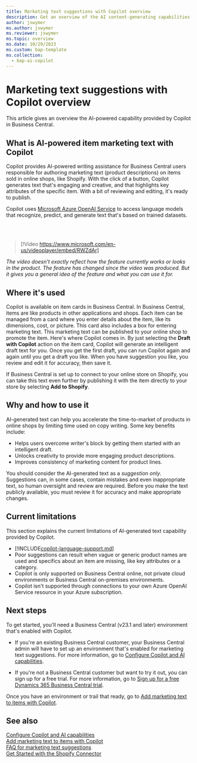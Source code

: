 ```yaml
---
title: Marketing text suggestions with Copilot overview
description: Get an overview of the AI content-generating capabilities in Business Central.  
author: jswymer 
ms.author: jswymer 
ms.reviewer: jswymer
ms.topic: overview 
ms.date: 10/29/2023
ms.custom: bap-template 
ms.collection:
  - bap-ai-copilot
---
```

# Marketing text suggestions with Copilot overview

<!--[!INCLUDE[ai-preview](includes/ai-preview.md)]-->

This article gives an overview the AI-powered capability provided by Copilot in Business Central.

## What is AI-powered item marketing text with Copilot

Copilot provides AI-powered writing assistance for Business Central users responsible for authoring marketing text (product descriptions) on items sold in online shops, like Shopify. With the click of a button, Copilot generates text that's engaging and creative, and that highlights key attributes of the specific item. With a bit of reviewing and editing, it's ready to publish.

Copilot uses [Microsoft Azure OpenAI Service](/azure/cognitive-services/openai/overview) to access language models that recognize, predict, and generate text that's based on trained datasets.

<br><br>  

> [!Video https://www.microsoft.com/en-us/videoplayer/embed/RWZdAr]

*The video doesn't exactly reflect how the feature currently works or looks in the product. The feature has changed since the video was produced. But it gives you a general idea of the feature and what you can use it for.*
  
## Where it's used

Copilot is available on item cards in Business Central. In Business Central, items are like products in other applications and shops. Each item can be managed from a card where you enter details about the item, like its dimensions, cost, or picture. This card also includes a box for entering marketing text. This marketing text can be published to your online shop to promote the item. Here's where Copilot comes in. By just selecting the **Draft with Copilot** action on the item card, Copilot will generate an intelligent draft text for you. Once you get the first draft, you can run Copilot again and again until you get a draft you like. When you have suggestion you like, you review and edit it for accuracy, then save it.

If Business Central is set up to connect to your online store on Shopify, you can take this text even further by publishing it with the item directly to your store by selecting **Add to Shopify**.

## Why and how to use it

AI-generated text can help you accelerate the time-to-market of products in online shops by limiting time used on copy writing. Some key benefits include:

- Helps users overcome writer's block by getting them started with an intelligent draft.
- Unlocks creativity to provide more engaging product descriptions.
- Improves consistency of marketing content for product lines.

You should consider the AI-generated text as a *suggestion only*. Suggestions can, in some cases, contain mistakes and even inappropriate text, so human oversight and review are required. Before you make the text publicly available, you must review it for accuracy and make appropriate changes.

## Current limitations

This section explains the current limitations of AI-generated text capability provided by Copilot.

- [!INCLUDE[copilot-language-support.md](includes/copilot-language-support.md)]
- Poor suggestions can result when vague or generic product names are used and specifics about an item are missing, like key attributes or a category.
- Copilot is only supported on Business Central online, not private cloud environments or Business Central on-premises environments.
- Copilot isn't supported through connections to your own Azure OpenAI Service resource in your Azure subscription.

<!-- Partner extensibility of the AI capability by using AL code isn't supported.-->

## Next steps

To get started, you'll need a Business Central (v23.1 and later) environment that's enabled with Copilot.

- If you're an existing Business Central customer, your Business Central admin will have to set up an environment that's enabled for marketing text suggestions. For more information, go to [Configure Copilot and AI capabilities](enable-ai.md).

- If you're not a Business Central customer but want to try it out, you can sign up for a free trial. For more information, go to [Sign up for a free Dynamics 365 Business Central trial](trial-signup.md).

Once you have an environment or trail that ready, go to [Add marketing text to items with Copilot](item-marketing-text.md).  

## See also

[Configure Copilot and AI capabilities](enable-ai.md)  
[Add marketing text to items with Copilot](item-marketing-text.md)  
[FAQ for marketing text suggestions](faqs-marketing-text.md)  
[Get Started with the Shopify Connector](shopify/get-started.md)  

